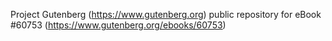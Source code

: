 Project Gutenberg (https://www.gutenberg.org) public repository for eBook #60753 (https://www.gutenberg.org/ebooks/60753)

